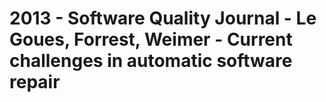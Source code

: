 # 2013 - Software Quality Journal - Le Goues, Forrest, Weimer - Current challenges in automatic software repair